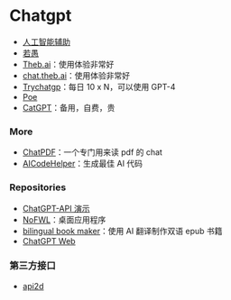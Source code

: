# Chatgpt

- [人工智能辅助](https://chat.ai-assist.moe/)
- [若愚](https://ruoyu.dingyu.me/)
- [Theb.ai](https://theb.ai/)：使用体验非常好
- [chat.theb.ai](https://chat.theb.ai/)：使用体验非常好
- [Trychatgp](https://trychatgp.com/)：每日 10 x N，可以使用 GPT-4
- [Poe](https://poe.com/)
- [CatGPT](https://ai.okmiku.com/chat)：备用，自费，贵

### More

- [ChatPDF](https://www.chatpdf.com/)：一个专门用来读 pdf 的 chat
- [AICodeHelper](https://www.aicodehelper.com/)：生成最佳 AI 代码

### Repositories

- [ChatGPT-API 演示](https://github.com/ddiu8081/chatgpt-demo)
- [NoFWL](https://github.com/lencx/nofwl)：桌面应用程序
- [bilingual book maker](https://github.com/yihong0618/bilingual_book_maker)：使用 AI 翻译制作双语 epub 书籍
- [ChatGPT Web](https://github.com/Chanzhaoyu/chatgpt-web)

### 第三方接口

- [api2d](https://api2d.com/)